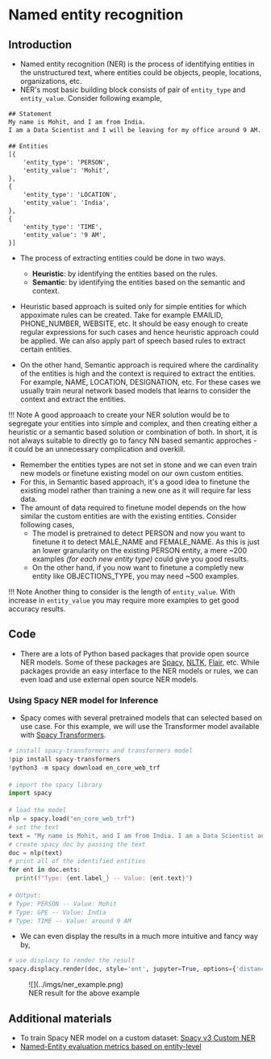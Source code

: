 Named entity recognition
========================

## Introduction

- Named entity recognition (NER) is the process of identifying entities in the unstructured text, where entities could be objects, people, locations, organizations, etc. 
- NER's most basic building block consists of pair of `entity_type` and `entity_value`. Consider following example,

```
## Statement
My name is Mohit, and I am from India. 
I am a Data Scientist and I will be leaving for my office around 9 AM.

## Entities
[{
    'entity_type': 'PERSON',
    'entity_value': 'Mohit',
},
{
    'entity_type': 'LOCATION',
    'entity_value': 'India',
}, 
{
    'entity_type': 'TIME',
    'entity_value': '9 AM',
}]
```

- The process of extracting entities could be done in two ways.
  - **Heuristic**: by identifying the entities based on the rules.
  - **Semantic**: by identifying the entities based on the semantic and context.

- Heuristic based approach is suited only for simple entities for which appoximate rules can be created. Take for example EMAILID, PHONE_NUMBER, WEBSITE, etc. It should be easy enough to create regular expressions for such cases and hence heuristic approach could be applied. We can also apply part of speech based rules to extract certain entities.
- On the other hand, Semantic approach is required where the cardinality of the entities is high and the context is required to extract the entities. For example, NAME, LOCATION, DESIGNATION, etc. For these cases we usually train neural network based models that learns to consider the context and extract the entities.

!!! Note
    A good approaach to create your NER solution would be to segregate your entities into simple and complex, and then creating either a heuristic or a semantic based solution or combination of both. In short, it is not always suitable to directly go to fancy NN based semantic approches - it could be an unnecessary complication and overkill.

- Remember the entities types are not set in stone and we can even train new models or finetune existing model on our own custom entities. 
- For this, in Semantic based approach, it's a good idea to finetune the existing model rather than training a new one as it will require far less data.
- The amount of data required to finetune model depends on the how similar the custom entities are with the existing entities. Consider following cases, 
  - The model is pretrained to detect PERSON and now you want to finetune it to detect MALE_NAME and FEMALE_NAME. As this is just an lower granularity on the existing PERSON entity, a mere ~200 examples *(for each new entity type)* could give you good results.
  - On the other hand, if you now want to finetune a completly new entity like OBJECTIONS_TYPE, you may need ~500 examples. 

!!! Note
    Another thing to consider is the length of `entity_value`. With increase in `entity_value` you may require more examples to get good accuracy results.
## Code

- There are a lots of Python based packages that provide open source NER models. Some of these packages are [Spacy](https://spacy.io/), [NLTK](https://www.nltk.org/), [Flair](https://github.com/flairNLP/flair), etc. While packages provide an easy interface to the NER models or rules, we can even load and use external open source NER models. 

### Using Spacy NER model for Inference

- Spacy comes with several pretrained models that can selected based on use case. For this example, we will use the Transformer model available with [Spacy Transformers](https://spacy.io/universe/project/spacy-transformers).

``` python linenums="1"
# install spacy-transformers and transformers model
!pip install spacy-transformers
!python3 -m spacy download en_core_web_trf

# import the spacy library
import spacy

# load the model
nlp = spacy.load("en_core_web_trf")
# set the text
text = "My name is Mohit, and I am from India. I am a Data Scientist and I will be leaving for my office around 9 AM."
# create spacy doc by passing the text
doc = nlp(text)
# print all of the identified entities
for ent in doc.ents:
  print(f"Type: {ent.label_} -- Value: {ent.text}")

# OUtput:
# Type: PERSON -- Value: Mohit
# Type: GPE -- Value: India
# Type: TIME -- Value: around 9 AM
```

- We can even display the results in a much more intuitive and fancy way by,
  
``` python linenums="1"
# use displacy to render the result
spacy.displacy.render(doc, style='ent', jupyter=True, options={'distance': 90})
```

<figure markdown> 
    ![](../imgs/ner_example.png)
    <figcaption>NER result for the above example</figcaption>
</figure>


## Additional materials

- To train Spacy NER model on a custom dataset: [Spacy v3 Custom NER](https://towardsdatascience.com/using-spacy-3-0-to-build-a-custom-ner-model-c9256bea098)
- [Named-Entity evaluation metrics based on entity-level](https://www.davidsbatista.net/blog/2018/05/09/Named_Entity_Evaluation/)